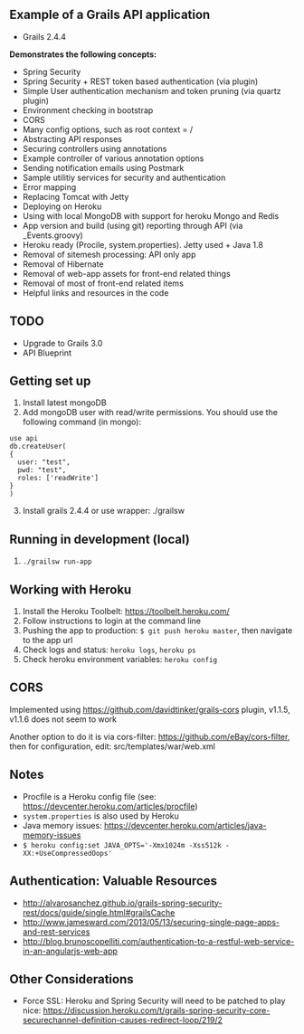 ## Example of a Grails API application

- Grails 2.4.4

**Demonstrates the following concepts:**

- Spring Security
- Spring Security + REST token based authentication (via plugin)
- Simple User authentication mechanism and token pruning (via quartz plugin)
- Environment checking in bootstrap
- CORS
- Many config options, such as root context = /
- Abstracting API responses
- Securing controllers using annotations
- Example controller of various annotation options
- Sending notification emails using Postmark
- Sample utilitiy services for security and authentication
- Error mapping
- Replacing Tomcat with Jetty
- Deploying on Heroku
- Using with local MongoDB with support for heroku Mongo and Redis
- App version and build (using git) reporting through API (via _Events.groovy)
- Heroku ready (Procile, system.properties). Jetty used + Java 1.8
- Removal of sitemesh processing: API only app
- Removal of Hibernate
- Removal of web-app assets for front-end related things
- Removal of most of front-end related items
- Helpful links and resources in the code

## TODO

- Upgrade to Grails 3.0
- API Blueprint

## Getting set up

1. Install latest mongoDB
2. Add mongoDB user with read/write permissions.
  You should use the following command (in mongo):

  ```
  use api
  db.createUser(
  {
    user: "test",
    pwd: "test",
    roles: ['readWrite']
  }
  )
  ````

3. Install grails 2.4.4 or use wrapper: ./grailsw

## Running in development (local)

1. `./grailsw run-app`

## Working with Heroku

1. Install the Heroku Toolbelt: https://toolbelt.heroku.com/
2. Follow instructions to login at the command line
3. Pushing the app to production: `$ git push heroku master`, then navigate to the app url
4. Check logs and status: `heroku logs`, `heroku ps`
5. Check heroku environment variables: `heroku config`

## CORS

Implemented using https://github.com/davidtinker/grails-cors plugin, v1.1.5, v1.1.6 does not seem to work

Another option to do it is via cors-filter: https://github.com/eBay/cors-filter, then for configuration, edit: src/templates/war/web.xml

## Notes

- Procfile is a Heroku config file (see: https://devcenter.heroku.com/articles/procfile)
- `system.properties` is also used by Heroku
- Java memory issues: https://devcenter.heroku.com/articles/java-memory-issues
- `$ heroku config:set JAVA_OPTS='-Xmx1024m -Xss512k -XX:+UseCompressedOops'`

## Authentication: Valuable Resources

- http://alvarosanchez.github.io/grails-spring-security-rest/docs/guide/single.html#grailsCache
- http://www.jamesward.com/2013/05/13/securing-single-page-apps-and-rest-services
- http://blog.brunoscopelliti.com/authentication-to-a-restful-web-service-in-an-angularjs-web-app

## Other Considerations

- Force SSL: Heroku and Spring Security will need to be patched to play nice: https://discussion.heroku.com/t/grails-spring-security-core-securechannel-definition-causes-redirect-loop/219/2
